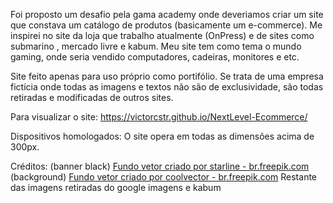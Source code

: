Foi proposto um desafio pela gama academy onde deveriamos criar um site que constava um catálogo de produtos (basicamente um e-commerce).
Me inspirei no site da loja que trabalho atualmente (OnPress) e de sites como submarino , mercado livre e kabum.
Meu site tem como tema o mundo gaming, onde seria vendido computadores, cadeiras, monitores e etc.

Site feito apenas para uso próprio como portifólio. Se trata de uma empresa fictícia onde todas as imagens e textos não são de exclusividade, são todas retiradas e modificadas de outros sites. 

Para visualizar o site:
https://victorcstr.github.io/NextLevel-Ecommerce/

Dispositivos homologados:
O site opera em todas as dimensões acima de 300px.






Créditos:
(banner black) <a href="https://br.freepik.com/vetores/fundo">Fundo vetor criado por starline - br.freepik.com</a>
(background) <a href="https://br.freepik.com/vetores/fundo">Fundo vetor criado por coolvector - br.freepik.com</a>
Restante das imagens retiradas do google imagens e kabum
